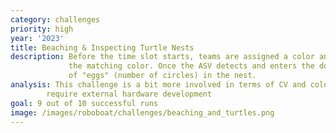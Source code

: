 ```yaml
---
category: challenges
priority: high
year: '2023'
title: Beaching & Inspecting Turtle Nests
description: Before the time slot starts, teams are assigned a color and must dock at the bay with 
             the matching color. Once the ASV detects and enters the docking bay, it must report the number
             of "eggs" (number of circles) in the nest.
analysis: This challenge is a bit more involved in terms of CV and color/shape recognition but does not 
        require external hardware development
goal: 9 out of 10 successful runs
image: /images/roboboat/challenges/beaching_and_turtles.png
---
```

